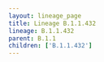 ```yaml
---
layout: lineage_page
title: Lineage B.1.1.432
lineage: B.1.1.432
parent: B.1.1
children: ['B.1.1.432']
---
```

